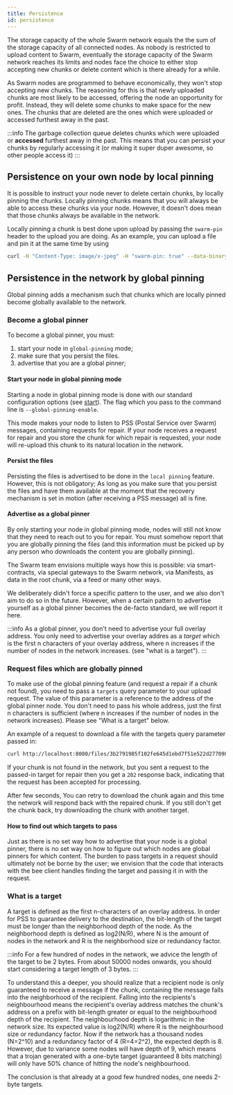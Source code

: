 ```yaml
---
title: Persistence
id: persistence
---
```


The storage capacity of the whole Swarm network equals the the sum of the storage capacity of all connected nodes. As nobody is restricted to upload content to Swarm, eventually the storage capacity of the Swarm network reaches its limits and nodes face the choice to either stop accepting new chunks or delete content which is there already for a while. 

As Swarm nodes are programmed to behave economically, they won't stop accepting new chunks. The reasoning for this is that newly uploaded chunks are most likely to be accessed, offering the node an opportunity for profit. Instead, they will delete some chunks to make space for the new ones. The chunks that are deleted are the ones which were uploaded or accessed furthest away in the past.

:::info
The garbage collection queue deletes chunks which were uploaded or **accessed** furthest away in the past. This means that you can persist your chunks by regularly accessing it (or making it super duper awesome, so other people access it)
:::

## Persistence on your own node by local pinning
It is possible to instruct your node never to delete certain chunks, by locally pinning the chunks. Locally pinning chunks means that you will always be able to access these chunks via your node. However, it doesn't does mean that those chunks always be available in the network.

Locally pinning a chunk is best done upon upload by passing the `swarm-pin` header to the upload you are doing. As an example, you can upload a file and pin it at the same time by using

```sh
curl -H "Content-Type: image/x-jpeg" -H "swarm-pin: true" --data-binary @kitten.jpg localhost:8080/files?name=cat.jpg
```

## Persistence in the network by global pinning
Global pinning adds a mechanism such that chunks which are locally pinned become globally available to the network. 

### Become a global pinner
To become a global pinner, you must:

1. start your node in `global-pinning` mode;
2. make sure that you persist the files. 
3. advertise that you are a global pinner;


#### Start your node in global pinning mode
Starting a node in global pinning mode is done with our standard configuration options (see [start](/docs/getting-started/start-your-node)). The flag which you pass to the command line is `--global-pinning-enable`.

This mode makes your node to listen to PSS (Postal Service over Swarm) messages, containing requests for repair. If your node receives a request for repair and you store the chunk for which repair is requested, your node will re-upload this chunk to its natural location in the network.

#### Persist the files
Persisting the files is advertised to be done in the `local pinning` feature. However, this is not obligatory; As long as you make sure that you persist the files and have them available at the moment that the recovery mechanism is set in motion (after receiving a PSS message) all is fine.

#### Advertise as a global pinner
By only starting your node in global pinning mode, nodes will still not know that they need to reach out to you for repair. You must somehow report that you are globally pinning the files (and this information must be picked up by any person who downloads the content you are globally pinning). 

The Swarm team envisions multiple ways how this is possible: via smart-contracts, via special gateways to the Swarm network, via Manifests, as data in the root chunk, via a feed or many other ways. 

We deliberately didn't force a specific pattern to the user, and we also don't aim to do so in the future. However, when a certain pattern to advertise yourself as a global pinner becomes the de-facto standard, we will report it here.

:::info
As a global pinner, you don't need to advertise your full overlay address. You only need to advertise your overlay addres as a *target* which is the first n characters of your overlay address, where n increases if the number of nodes in the network increases. (see "what is a target").
:::


### Request files which are globally pinned
To make use of the global pinning feature (and request a repair if a chunk not found), you need to pass a `targets` query parameter to your upload request. The value of this parameter is a reference to the address of the global pinner node. You don't need to pass his whole address, just the first n characters is sufficient (where n increases if the number of nodes in the network increases). Please see "What is a target" below.

An example of a request to download a file with the targets query parameter passed in:

```sh
curl http://localhost:8080/files/3b2791985f102fe645d1ebd7f51e522d277098fcd86526674755f762084b94ee?targets=<target comes here>
```

If your chunk is not found in the network, but you sent a request to the passed-in target for repair then you get a `202` response back, indicating that the request has been accepted for processing.

After few seconds, You can retry to download the chunk again and this time the network will respond back with the repaired chunk. If you still don't get the chunk back, try downloading the chunk with another target.

#### How to find out which targets to pass
Just as there is no set way how to advertise that your node is a global pinner, there is no set way on how to figure out which nodes are global pinners for which content. The burden to pass targets in a request should ultimately not be borne by the user; we envision that the code that interacts with the bee client handles finding the target and passing it in with the request.

### What is a target
A target is defined as the first n-characters of an overlay address. In order for PSS to guarantee delivery to the destination, the bit-length of the target must be longer than the neighborhood depth of the node. As the neighborhood depth is defined as log2(N/R), where N is the amount of nodes in the network and R is the neighborhood size or redundancy factor.

:::info
For a few hundred of nodes in the network, we advice the length of the target to be 2 bytes. From about 50000 nodes onwards, you should start considering a target length of 3 bytes. 
:::

To understand this a deeper, you should realize that a recipient node is only guaranteed to receive a message if the chunk, containing the message falls into the neighborhood of the recipient. Falling into the recipients's neighbourhood means the recipient's overlay address matches the chunk's address on a prefix with bit-length greater or equal to the neighbourhood depth of the recipient.  The neighbourhood depth is logarithmic in the network size.  Its expected value  is log2(N/R)  where R is the neighbourhood  size or redundancy factor. Now if the network has a thousand nodes (N=2^10) and a redundancy factor of 4 (R=4=2^2), the expected depth is 8. However, due to variance some nodes will have depth of 9, which means that a trojan generated with a one-byte target (guaranteed 8 bits matching) will only have 50% chance of hitting the node's neighbourhood.

The conclusion  is that already at a good few hundred  nodes, one needs  2-byte targets.